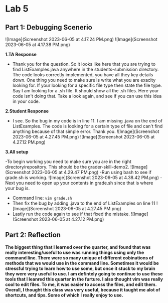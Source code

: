 # Lab 5
## Part 1: Debugging Scenerio

![Image](Screenshot 2023-06-05 at 4.17.24 PM.png)
![Image](Screenshot 2023-06-05 at 4.17.38 PM.png)

**1.TA Response**
- Thank you for the question. So it looks like here that you are trying to find ListExamples.java anywhere in the students-submission directory. The code looks correctly implemented, you have all they key details down. One thing you need to make sure is write what you are exaclty looking for. If your looking for a specific file type then state the file type. Say I am looking for a .sh file. It should show all the .sh files. Here your code isn't doing that. Take a look again, and see if you can use this idea in your code. 


**2.Student Response**
- I see. So the bug in my code is in line 11. I am missing .java on the end of ListExamples. The code is looking for a certain type of file and can't find anything because of that simple error. Thank you. 
![Image](Screenshot 2023-06-05 at 4.27.45 PM.png)
![Image](Screenshot 2023-06-05 at 4.27.12 PM.png)

**3.All setup**

-To begin working you need to make sure you are in the right directory/repository. This should be the grader-skill-demo2.
![Image](Screenshot 2023-06-05 at 4.29.47 PM.png)
-Run using bash to see if grade.sh is working.
![Image](Screenshot 2023-06-05 at 4.38.42 PM.png)
-Next you need to open up your contents in grade.sh since that is where your bug is.
- Command line: `vim grade.sh`
- Then fix the bug by adding .java to the end of ListExamples on line 11
![Image](Screenshot 2023-06-05 at 4.27.45 PM.png)
- Lastly run the code again to see if that fixed the mistake. 
![Image](Screenshot 2023-06-05 at 4.27.12 PM.png)


## Part 2: Reflection

**The biggest thing that I learned over the quarter, and found that was really interesting/useful to use was running things using only the command line. There were so many unique of different cobinations of methods that we would use in the command line. Sometimes it would be stressful trying to learn how to use some, but once it stuck to my brain they were very useful to use. I am defintely going to continue to use these tools that I leanred this quarter in the furture. I also thought vim was really cool to edit files. To me, it was easier to access the files, and edit them. Overall, I thought this class was very useful, because it taught me alot of shortcuts, and tips. Some of which I really enjoy to use.**
